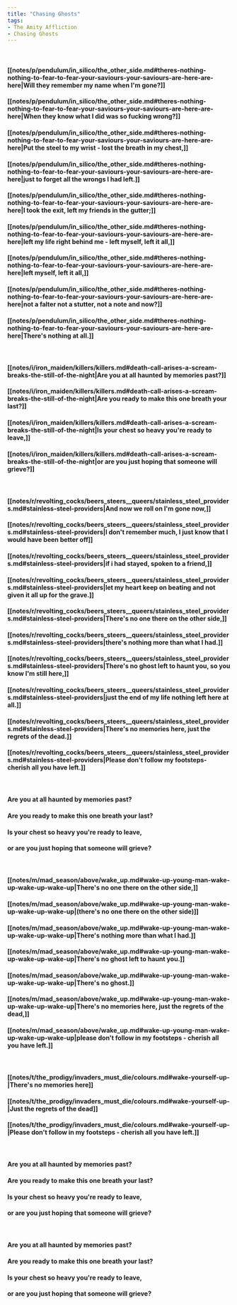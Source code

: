 ```yaml
---
title: "Chasing Ghosts"
tags:
- The Amity Affliction
- Chasing Ghosts
---
```

&nbsp;
#### [[notes/p/pendulum/in_silico/the_other_side.md#theres-nothing-nothing-to-fear-to-fear-your-saviours-your-saviours-are-here-are-here|Will they remember my name when I'm gone?]]
#### [[notes/p/pendulum/in_silico/the_other_side.md#theres-nothing-nothing-to-fear-to-fear-your-saviours-your-saviours-are-here-are-here|When they know what I did was so fucking wrong?]]
#### [[notes/p/pendulum/in_silico/the_other_side.md#theres-nothing-nothing-to-fear-to-fear-your-saviours-your-saviours-are-here-are-here|Put the steel to my wrist - lost the breath in my chest,]]
#### [[notes/p/pendulum/in_silico/the_other_side.md#theres-nothing-nothing-to-fear-to-fear-your-saviours-your-saviours-are-here-are-here|just to forget all the wrongs I had left.]]
#### [[notes/p/pendulum/in_silico/the_other_side.md#theres-nothing-nothing-to-fear-to-fear-your-saviours-your-saviours-are-here-are-here|I took the exit, left my friends in the gutter;]]
#### [[notes/p/pendulum/in_silico/the_other_side.md#theres-nothing-nothing-to-fear-to-fear-your-saviours-your-saviours-are-here-are-here|left my life right behind me - left myself, left it all,]]
#### [[notes/p/pendulum/in_silico/the_other_side.md#theres-nothing-nothing-to-fear-to-fear-your-saviours-your-saviours-are-here-are-here|left myself, left it all,]]
#### [[notes/p/pendulum/in_silico/the_other_side.md#theres-nothing-nothing-to-fear-to-fear-your-saviours-your-saviours-are-here-are-here|not a falter not a stutter, not a note and now?]]
#### [[notes/p/pendulum/in_silico/the_other_side.md#theres-nothing-nothing-to-fear-to-fear-your-saviours-your-saviours-are-here-are-here|There's nothing at all.]]
&nbsp;
#### [[notes/i/iron_maiden/killers/killers.md#death-call-arises-a-scream-breaks-the-still-of-the-night|Are you at all haunted by memories past?]]
#### [[notes/i/iron_maiden/killers/killers.md#death-call-arises-a-scream-breaks-the-still-of-the-night|Are you ready to make this one breath your last?]]
#### [[notes/i/iron_maiden/killers/killers.md#death-call-arises-a-scream-breaks-the-still-of-the-night|Is your chest so heavy you're ready to leave,]]
#### [[notes/i/iron_maiden/killers/killers.md#death-call-arises-a-scream-breaks-the-still-of-the-night|or are you just hoping that someone will grieve?]]
&nbsp;
#### [[notes/r/revolting_cocks/beers_steers__queers/stainless_steel_providers.md#stainless-steel-providers|And now we roll on  I'm gone now,]]
#### [[notes/r/revolting_cocks/beers_steers__queers/stainless_steel_providers.md#stainless-steel-providers|I don't remember much, I just know that I would have been better off]]
#### [[notes/r/revolting_cocks/beers_steers__queers/stainless_steel_providers.md#stainless-steel-providers|if i had stayed, spoken to a friend,]]
#### [[notes/r/revolting_cocks/beers_steers__queers/stainless_steel_providers.md#stainless-steel-providers|let my heart keep on beating and not given it all up for the grave.]]
#### [[notes/r/revolting_cocks/beers_steers__queers/stainless_steel_providers.md#stainless-steel-providers|There's no one there on the other side,]]
#### [[notes/r/revolting_cocks/beers_steers__queers/stainless_steel_providers.md#stainless-steel-providers|there's nothing more than what I had.]]
#### [[notes/r/revolting_cocks/beers_steers__queers/stainless_steel_providers.md#stainless-steel-providers|There's no ghost left to haunt you, so you know I'm still here,]]
#### [[notes/r/revolting_cocks/beers_steers__queers/stainless_steel_providers.md#stainless-steel-providers|just the end of my life nothing left here at all.]]
#### [[notes/r/revolting_cocks/beers_steers__queers/stainless_steel_providers.md#stainless-steel-providers|There's no memories here, just the regrets of the dead.]]
#### [[notes/r/revolting_cocks/beers_steers__queers/stainless_steel_providers.md#stainless-steel-providers|Please don't follow my footsteps- cherish all you have left.]]
&nbsp;
#### Are you at all haunted by memories past?
#### Are you ready to make this one breath your last?
#### Is your chest so heavy you're ready to leave,
#### or are you just hoping that someone will grieve?
&nbsp;
#### [[notes/m/mad_season/above/wake_up.md#wake-up-young-man-wake-up-wake-up-wake-up|There's no one there on the other side,]]
#### [[notes/m/mad_season/above/wake_up.md#wake-up-young-man-wake-up-wake-up-wake-up|(there's no one there on the other side)]]
#### [[notes/m/mad_season/above/wake_up.md#wake-up-young-man-wake-up-wake-up-wake-up|There's nothing more than what I had.]]
#### [[notes/m/mad_season/above/wake_up.md#wake-up-young-man-wake-up-wake-up-wake-up|There's no ghost left to haunt you.]]
#### [[notes/m/mad_season/above/wake_up.md#wake-up-young-man-wake-up-wake-up-wake-up|There's no ghost.]]
#### [[notes/m/mad_season/above/wake_up.md#wake-up-young-man-wake-up-wake-up-wake-up|There's no memories here, just the regrets of the dead,]]
#### [[notes/m/mad_season/above/wake_up.md#wake-up-young-man-wake-up-wake-up-wake-up|please don't follow in my footsteps - cherish all you have left.]]
&nbsp;
#### [[notes/t/the_prodigy/invaders_must_die/colours.md#wake-yourself-up-|There's no memories here]]
#### [[notes/t/the_prodigy/invaders_must_die/colours.md#wake-yourself-up-|Just the regrets of the dead]]
#### [[notes/t/the_prodigy/invaders_must_die/colours.md#wake-yourself-up-|Please don't follow in my footsteps - cherish all you have left.]]
&nbsp;
#### Are you at all haunted by memories past?
#### Are you ready to make this one breath your last?
#### Is your chest so heavy you're ready to leave,
#### or are you just hoping that someone will grieve?
&nbsp;
#### Are you at all haunted by memories past?
#### Are you ready to make this one breath your last?
#### Is your chest so heavy you're ready to leave,
#### or are you just hoping that someone will grieve?

